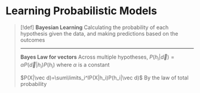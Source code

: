 # Learning Probabilistic Models

> [!def]
> **Bayesian Learning**
> Calculating the probability of each hypothesis given the data, and making predictions based on the outcomes
> 
> ---
> 
> **Bayes Law for vectors**
> Across multiple hypotheses,
> $P(h_i|\vec d)=\alpha P(\vec d|h_i)P(h_i)$
> where $\alpha$ is a constant
> 
> $P(X|\vec d)=\sum\limits_i^IP(X|h_i)P(h_i|\vec d)$
> By the law of total probability
> 
> 


